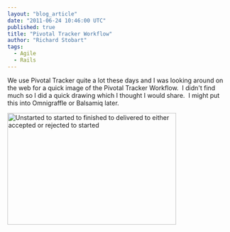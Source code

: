 ```yaml
---
layout: "blog_article"
date: "2011-06-24 10:46:00 UTC"
published: true
title: "Pivotal Tracker Workflow"
author: "Richard Stobart"
tags:
  - Agile
  - Rails
---
```


<p>We use Pivotal Tracker quite a lot these days and I was looking around on the web for a quick image of the Pivotal Tracker Workflow.&nbsp; I didn&#39;t find much so I did a quick drawing which I thought I would share.&nbsp; I might put this into Omnigraffle or Balsamiq later.</p>
<p><img alt="Unstarted to started to finished to delivered to either accepted or rejected to started" src="http://i1291.photobucket.com/albums/b548/grammccram/display_size_Pivotal_Tracker_Workflow_zpsyalbwkb0.jpg" style="width: 380px; height: 252px;" /></p>

